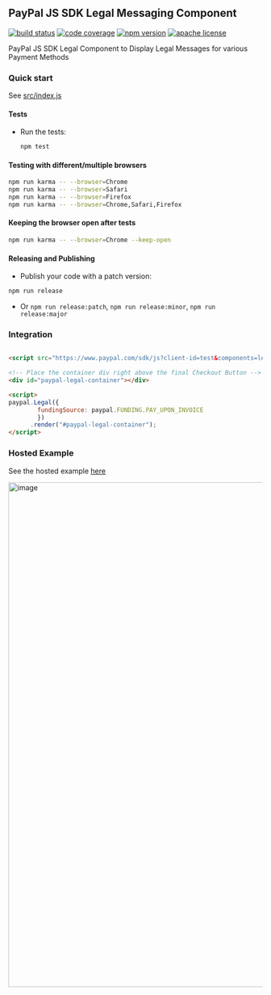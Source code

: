 PayPal JS SDK Legal Messaging Component
----------------------------------

[![build status][build-badge]][build]
[![code coverage][coverage-badge]][coverage]
[![npm version][version-badge]][package]
[![apache license][license-badge]][license]

[build-badge]: https://img.shields.io/github/workflow/status/paypal/paypal-legal-components/build?logo=github&style=flat-square
[build]: https://github.com/paypal/paypal-legal-components/actions?query=workflow%3Abuild
[coverage-badge]: https://img.shields.io/codecov/c/github/paypal/paypal-legal-components.svg?style=flat-square
[coverage]: https://codecov.io/github/paypal/paypal-legal-components/
[version-badge]: https://img.shields.io/npm/v/@paypal/legal-components.svg?style=flat-square
[package]: https://www.npmjs.com/package/@paypal/legal-components
[license-badge]: https://img.shields.io/npm/l/@paypal/legal-components.svg?style=flat-square
[license]: https://github.com/paypal/paypal-legal-components/blob/main/LICENSE

PayPal JS SDK Legal Component to Display Legal Messages for various Payment Methods
### Quick start

See [src/index.js](./src/index.js)

#### Tests

- Run the tests:

  ```bash
  npm test
  ```

#### Testing with different/multiple browsers

```bash
npm run karma -- --browser=Chrome
npm run karma -- --browser=Safari
npm run karma -- --browser=Firefox
npm run karma -- --browser=Chrome,Safari,Firefox
```

#### Keeping the browser open after tests

```bash
npm run karma -- --browser=Chrome --keep-open
```

#### Releasing and Publishing

- Publish your code with a patch version:

```bash
npm run release
```

- Or `npm run release:patch`, `npm run release:minor`, `npm run release:major`

### Integration

```html

<script src="https://www.paypal.com/sdk/js?client-id=test&components=legal"></script>

<!-- Place the container div right above the final Checkout Button -->
<div id="paypal-legal-container"></div>

<script>
paypal.Legal({
        fundingSource: paypal.FUNDING.PAY_UPON_INVOICE
        })
      .render("#paypal-legal-container");
</script>

```

### Hosted Example

See the hosted example [here](https://pui-legal-app.herokuapp.com/)

<img width="1000" alt="image" src="https://user-images.githubusercontent.com/9788837/162337448-79b1d6c8-6766-41d6-920f-f5400b777e02.png">
